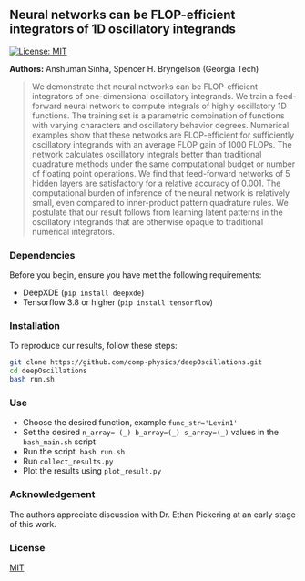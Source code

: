 ## Neural networks can be FLOP-efficient integrators of 1D oscillatory integrands

[![License: MIT](https://img.shields.io/badge/License-MIT-yellow.svg)](#license)

__Authors:__ Anshuman Sinha, Spencer H. Bryngelson (Georgia Tech)

> We demonstrate that neural networks can be FLOP-efficient integrators of one-dimensional oscillatory integrands. We train a feed-forward neural network to compute integrals of highly oscillatory 1D functions. The training set is a parametric combination of functions with varying characters and oscillatory behavior degrees. Numerical examples show that these networks are FLOP-efficient for sufficiently oscillatory integrands with an average FLOP gain of 1000 FLOPs. The network calculates oscillatory integrals better than traditional quadrature methods under the same computational budget or number of floating point operations. We find that feed-forward networks of 5 hidden layers are satisfactory for a relative accuracy of 0.001. The computational burden of inference of the neural network is relatively small, even compared to inner-product pattern quadrature rules. We postulate that our result follows from learning latent patterns in the oscillatory integrands that are otherwise opaque to traditional numerical integrators.

### Dependencies

Before you begin, ensure you have met the following requirements:

- DeepXDE (`pip install deepxde`)
- Tensorflow 3.8 or higher (`pip install tensorflow`)

### Installation

To reproduce our results, follow these steps:
```bash
git clone https://github.com/comp-physics/deepOscillations.git
cd deepOscillations
bash run.sh
```

### Use

- Choose the desired function, example `func_str='Levin1'`
- Set the desired `n_array= (_) b_array=(_) s_array=(_)` values in the `bash_main.sh` script
- Run the script. `bash run.sh`
- Run `collect_results.py`
- Plot the results using `plot_result.py`

### Acknowledgement

The authors appreciate discussion with Dr. Ethan Pickering at an early stage of this work.

### License

[MIT](https://opensource.org/licenses/MIT)
